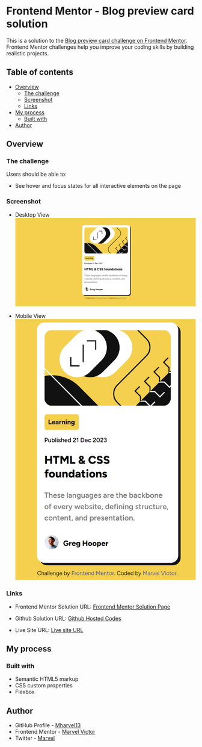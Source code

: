 # Frontend Mentor - Blog preview card solution

This is a solution to the [Blog preview card challenge on Frontend Mentor](https://www.frontendmentor.io/challenges/blog-preview-card-ckPaj01IcS). Frontend Mentor challenges help you improve your coding skills by building realistic projects. 

## Table of contents

- [Overview](#overview)
  - [The challenge](#the-challenge)
  - [Screenshot](#screenshot)
  - [Links](#links)
- [My process](#my-process)
  - [Built with](#built-with)
- [Author](#author)

## Overview

### The challenge

Users should be able to:

- See hover and focus states for all interactive elements on the page

### Screenshot

- Desktop View
![Desktop View](./screenshotDesktop.png)

- Mobile View
![Mobile View](./screenshotMobile.png)

### Links

- Frontend Mentor Solution URL: [Frontend Mentor Solution Page](https://www.frontendmentor.io/solutions/blog-preview-card-1HCDC0qqrg)

- Github Solution URL: [Github Hosted Codes](https://github.com/Mharvel13/Blog-Preview-Card)

- Live Site URL: [Live site URL ](https://mharvel13.github.io/Blog-Preview-Card/)

## My process

### Built with

- Semantic HTML5 markup
- CSS custom properties
- Flexbox

## Author

- GitHub Profile - [Mharvel13](https://github.com/Mharvel13)
- Frontend Mentor - [Marvel Victor](https://www.frontendmentor.io/profile/Mharvel13)
- Twitter - [Marvel](https://twitter.com/Mharvel_O)

